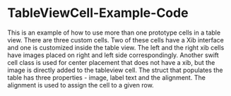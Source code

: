 # TableViewCell-Example-Code
This is an example of how to use more than one prototype cells in a table view.  There are three custom cells.  Two of these cells have a Xib interface and one is customized inside the table view.
The left and the right xib cells have images placed on right and left side correspondingly.  Another swift cell class is used for center placement that does not have a xib, but the image is directly added to the tableview cell.  The struct that populates the table has three properties - image, label text and the alignment.  The alignment is used to assign the cell to a given row.
